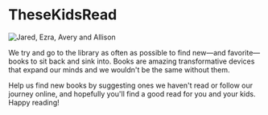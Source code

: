 # TheseKidsRead

![Jared, Ezra, Avery and Allison](https://images.ctfassets.net/cuehicrlqnvu/1z7fgfLDKO0IvaINQmcfmW/6e435f7f726b47b5ce1232fcd066f087/tkr-about.jpg?w=960)

We try and go to the library as often as possible to find new—and favorite—books to sit back and sink into. Books are amazing transformative devices that expand our minds and we wouldn't be the same without them.

Help us find new books by suggesting ones we haven't read or follow our journey online, and hopefully you'll find a good read for you and your kids. Happy reading!
